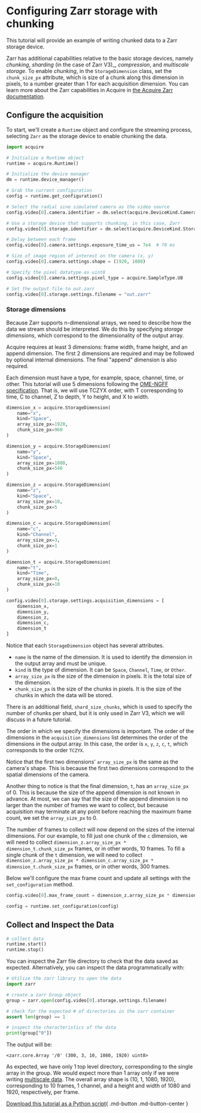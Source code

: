 # Configuring Zarr storage with chunking

This tutorial will provide an example of writing chunked data to a Zarr storage device.

Zarr has additional capabilities relative to the basic storage devices, namely _chunking_, _sharding_ (in the case of Zarr V3)_, _compression_, and _multiscale storage_.
To enable _chunking_, in the `StorageDimension` class, set the `chunk_size_px` attribute, which is size of a chunk along this dimension in pixels, to a number greater than 1 for each acquisition dimension.
You can learn more about the Zarr capabilities in Acquire in [the Acquire Zarr documentation](https://github.com/acquire-project/acquire-driver-zarr).

## Configure the acquisition
To start, we'll create a `Runtime` object and configure the streaming process, selecting `Zarr` as the storage device to enable chunking the data.

```python
import acquire

# Initialize a Runtime object
runtime = acquire.Runtime()

# Initialize the device manager
dm = runtime.device_manager()

# Grab the current configuration
config = runtime.get_configuration()

# Select the radial sine simulated camera as the video source
config.video[0].camera.identifier = dm.select(acquire.DeviceKind.Camera, "simulated: radial sin")

# Use a storage device that supports chunking, in this case, Zarr
config.video[0].storage.identifier = dm.select(acquire.DeviceKind.Storage, "Zarr")

# Delay between each frame
config.video[0].camera.settings.exposure_time_us = 7e4  # 70 ms

# Size of image region of interest on the camera (x, y)
config.video[0].camera.settings.shape = (1920, 1080)

# Specify the pixel datatype as uint8
config.video[0].camera.settings.pixel_type = acquire.SampleType.U8

# Set the output file to out.zarr
config.video[0].storage.settings.filename = "out.zarr"
```

### Storage dimensions

Because Zarr supports n-dimensional arrays, we need to describe how the data we stream should be interpreted.
We do this by specifying *storage dimensions*, which correspond to the dimensionality of the output array.

Acquire requires at least 3 dimensions: frame width, frame height, and an append dimension.
The first 2 dimensions are required and may be followed by optional internal dimensions.
The final "append" dimension is also required.

Each dimension must have a type, for example, space, channel, time, or other.
This tutorial will use 5 dimensions following the [OME-NGFF specification](https://ngff.openmicroscopy.org/latest/#multiscale-md).
That is, we will use TCZYX order, with T corresponding to time, C to channel, Z to depth, Y to height, and X to width.

```python
dimension_x = acquire.StorageDimension(
    name="x",
    kind="Space",
    array_size_px=1920,
    chunk_size_px=960
)

dimension_y = acquire.StorageDimension(
    name="y",
    kind="Space",
    array_size_px=1080,
    chunk_size_px=540
)

dimension_z = acquire.StorageDimension(
    name="z",
    kind="Space",
    array_size_px=10,
    chunk_size_px=5
)

dimension_c = acquire.StorageDimension(
    name="c",
    kind="Channel",
    array_size_px=3,
    chunk_size_px=1
)

dimension_t = acquire.StorageDimension(
    name="t",
    kind="Time",
    array_size_px=0,
    chunk_size_px=10
)

config.video[0].storage.settings.acquisition_dimensions = [
    dimension_x,
    dimension_y,
    dimension_z,
    dimension_c,
    dimension_t
]
```

Notice that each `StorageDimension` object has several attributes.
- `name` is the name of the dimension. It is used to identify the dimension in the output array and must be unique.
- `kind` is the type of dimension. It can be `Space`, `Channel`, `Time`, or `Other`.
- `array_size_px` is the size of the dimension in pixels. It is the total size of the dimension.
- `chunk_size_px` is the size of the chunks in pixels. It is the size of the chunks in which the data will be stored.

There is an additional field, `shard_size_chunks`, which is used to specify the number of chunks per shard, but it is 
only used in Zarr V3, which we will discuss in a future tutorial.

The order in which we specify the dimensions is important.
The order of the dimensions in the `acquisition_dimensions` list determines the order of the dimensions in the output array.
In this case, the order is `x`, `y`, `z`, `c`, `t`, which corresponds to the order `TCZYX`.

Notice that the first two dimensions' `array_size_px` is the same as the camera's shape.
This is because the first two dimensions correspond to the spatial dimensions of the camera.

Another thing to notice is that the final dimension, `t`, has an `array_size_px` of 0.
This is because the size of the append dimension is not known in advance.
At most, we can say that the size of the append dimension is no larger than the number of frames we want to collect, but
because acquisition may terminate at any point before reaching the maximum frame count, we set the `array_size_px` to 0.

The number of frames to collect will now depend on the sizes of the internal dimensions.
For our example, to fill just one chunk of the `c` dimension, we will need to collect
`dimension_z.array_size_px * dimension_t.chunk_size_px` frames, or in other words, 10 frames.
To fill a single chunk of the `t` dimension, we will need to collect
`dimension_z.array_size_px * dimension_c.array_size_px * dimension_t.chunk_size_px` frames, or in other words, 300
frames.

Below we'll configure the max frame count and update all settings with the `set_configuration` method.

```python
config.video[0].max_frame_count = dimension_z.array_size_px * dimension_c.array_size_px * dimension_t.chunk_size_px # 300

config = runtime.set_configuration(config)
```

## Collect and Inspect the Data

```python
# collect data
runtime.start()
runtime.stop()
```

You can inspect the Zarr file directory to check that the data saved as expected. Alternatively, you can inspect the data programmatically with:

```python
# Utilize the zarr library to open the data
import zarr

# create a zarr Group object
group = zarr.open(config.video[0].storage.settings.filename)

# check for the expected # of directories in the zarr container
assert len(group) == 1

# inspect the characteristics of the data
print(group["0"])
```

The output will be:
```
<zarr.core.Array '/0' (300, 3, 10, 1080, 1920) uint8>
```
As expected, we have only 1 top level directory, corresponding to the single array in the group.
We would expect more than 1 array only if we were writing [multiscale data](multiscale.md).
The overall array shape is (10, 1, 1080, 1920), corresponding to 10 frames, 1 channel, and a height and width of 1080
and 1920, respectively, per frame.

[Download this tutorial as a Python script](chunked.py){ .md-button .md-button-center }

